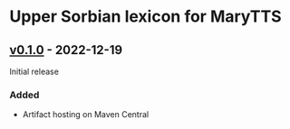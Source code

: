 Upper Sorbian lexicon for MaryTTS
=================================

[v0.1.0] - 2022-12-19
---------------------

Initial release

### Added

- Artifact hosting on Maven Central

[v0.1.0]: https://github.com/marytts/marytts-lexicon-hsb/releases/tag/v0.1.0
